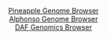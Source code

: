 <div id="Pineapple_Genome_Browser" align="center">
  <a href="https://igv.org/app/?sessionURL=blob:zZJdb5swGEb_i6VWm0T4DASQqolkaZsma_oxmipVhd6AIV7ApraBplH..7xq0246qbnYNAkkeGXs5zmcHWoxF4RRFCJbt1zdspCGxJp1t1DVJb6ECgsU5lAKrCGOc8wxTTEKdygHISG.makv11LWIjQMIuteBbRgunB0qOCFUeiEnrLKGLGyhBXjIBkXxpBDywxStL0Or6CudXW2o7tGBhIMKOs1o4IZNaZF0qn9kl.jpMCUVTipmlKS1wCJyqMyZnoOn6LFbZSmWIgp3k6yk2g6ie6ccbw880bLeH6.iL3F8S0pKMiG45NRujzPs2d5.u3LmNaTp_6VKLcZD6bT7sj5fDx.rgnH4sQaWH6_76tbgSE0w8__U2d1kQN7Qx7P5SaYEYBrOYqc.2aa88tFfOH33.ztor2GSpY2ygOUrvkgtEzNMT3Ntb3ej0fL10wzUHQ4Iyh8eNSQ5JBu1PKHHZLbWtmCBH5qXsXREOMZ5ijsBaY5sILAdvuDvhkE1l7boYaXfw_taXwTDEw7sm0vyUkplcpZImgtdKBUb9NcL14OZNkyF6bLeHhkn7btkT10fa9khX9B5v6ky67_wFND6vjXX6jKvifVPzHvPUF0uTpUt9nw5Wp.tiWb0TmlTdfY93fj6OtGdArX.E1Anqp7GJyc8QqkWq8m6vWncy1wAlSqQUsEWZGSyO1CcWQdCi3bUeqilJVMuYh4sfpgaqZmuebH34o6.8f9dw--">Pineapple Genome Browser</a>
</div>
<div id="Alphonso_Genome_Browser" align="center">
  <a href="https://igv.org/app/?sessionURL=blob:zZJda9swGIX_i6BlA8eW7fgTwki_1jbpZ.JmpBQjO7KjVpZcSbaThvz3aWFjNx00FxsDXUgvr_Sec_RsQIuFJJyBGDim7Zm2DQwgl7yboKqm.BpVWIK4QFRiAwhcYIFZjkG8AQWSCiX3Y31zqVQtY8siqu5ViJXclK6JKvTGGeqkmfPKOuaUoowLpLiQ1pFALbdI2fY6nKG6NvVs1_SsBVLIQrRecia5VWNWpp1.L_1VSkvMeIXTqqGK7ASkWo_WuDAL9GU4mwzzHEs5wuuLxWA4uhg.uKfJ_Kt_PE9uzmeJPzuckJIh1Qg8WL8kyzKk_Sxaj1_bNkiobPz2Gd49hwfuyeHpqiYCy4Ed2GG_H4ZeXwdD2AKv_ifPepE9fUd5Nrp8u50tfV_NXwpHfmtgcnXiXam7d317YGsAyvNGcwDypQhiGxou9A3P8Xs_tnZoQBjpdAQnIH58MoASKH_R7Y8boNa1pgVI_NrswDEAFwssQNyLIAzsKHK8ftCHUWRvjQ1oBP170Z4l91EAnaHj.GlBqNIoL1LJamkixsw2L8zybc8s5.Vwyk5H1154NPWLcuo2t9eXasXPMf9DlgbQo3ffp41.RNE_oe4jQkyV7YsaeqgDn8qHs27c5QfO0bST5_xmlchoNoHvBuRru_uFU3BRIaX7dUUff_LWIkEQU7rQEkkyQolaz3SOvAOx7bgaW5BzyjWHQJTZJ2hAw_bg5994utun7Xc-">Alphonso Genome Browser</a>
</div>


<div id="DAF_Genomics_Browser" align="center">
  <a href="https://ink-blot.github.io/?sessionURL=blob:tZHtatswFIbv5UD6y3Ys2Y5jQxjekmYmy8aaeiktJWi2HHuzJEeSl6Qh917hdgw2yhh0IAmJ8_G.Os8JflCpasEhBuygwEEILFCV2K8Iaxv6kTCqIC5Jo6gFkpZUUp5TiE9QEqVJdvXBVFZatyoeDgtS2lvKBatz5SjPIa2tRKcralJt7BBGHgQne.XkgplkTYakaSvBlRiSPKdK2e6wpXy72RNz_Ixt.pZ0w7pG173qxpgwxgqnJMZtzQt6.IuR_6BsVv0mWa.Svn5Bj2kxSRZp8sWbZbfz0bvb7NP7dTZaX6zqLSe6k3Sy0.ybftDTAX675NPrZbm7lmIRpZ_RdpwOvOnF7NDWkqoJCtHY98ehh.BsQSPyzkCAvJIoRr4V4rGFfd9.vnrByExBihriu3sLtCT5d5N.dwJ9bA0qUHTX9dQsELKgEmI7ct0QRREO_NB3owidrRN0snlllpfZVRS6OMF45HwlzOiXddMP0Aj9GXwtkL91NvtfQYm5F7Q3N8t5uiiDrlgO8KVOj6zL3eYwewGUBS9.rBSSEW1CT89nLKQxeoxy_YuLd74_PwI-">DAF Genomics Browser</a>
</div>
